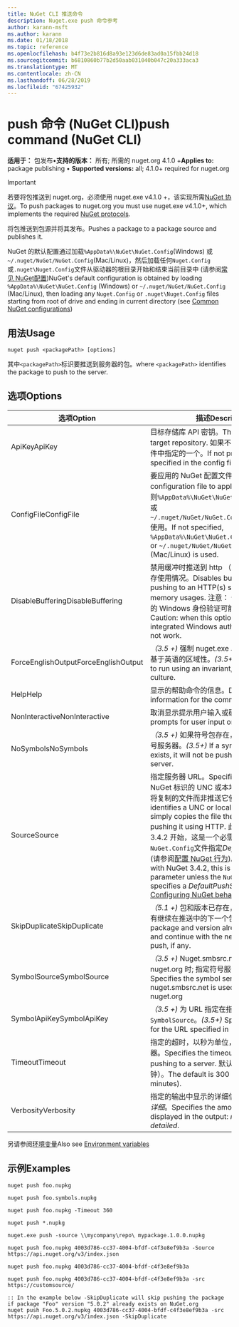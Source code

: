 ```yaml
---
title: NuGet CLI 推送命令
description: Nuget.exe push 命令参考
author: karann-msft
ms.author: karann
ms.date: 01/18/2018
ms.topic: reference
ms.openlocfilehash: b4f73e2b816d8a93e123d6de83ad0a15fbb24d18
ms.sourcegitcommit: b6810860b77b2d50aab031040b047c20a333aca3
ms.translationtype: MT
ms.contentlocale: zh-CN
ms.lasthandoff: 06/28/2019
ms.locfileid: "67425932"
---
```

# <a name="push-command-nuget-cli"></a><span data-ttu-id="fa68f-103">push 命令 (NuGet CLI)</span><span class="sxs-lookup"><span data-stu-id="fa68f-103">push command (NuGet CLI)</span></span>

<span data-ttu-id="fa68f-104">**适用于：** 包发布&bullet;**支持的版本：** 所有; 所需的 nuget.org 4.1.0 +</span><span class="sxs-lookup"><span data-stu-id="fa68f-104">**Applies to:** package publishing &bullet; **Supported versions:** all; 4.1.0+ required for nuget.org</span></span>

> [!Important]
> <span data-ttu-id="fa68f-105">若要将包推送到 nuget.org，必须使用 nuget.exe v4.1.0 +，该实现所需[NuGet 协议](../api/nuget-protocols.md)。</span><span class="sxs-lookup"><span data-stu-id="fa68f-105">To push packages to nuget.org you must use nuget.exe v4.1.0+, which implements the required [NuGet protocols](../api/nuget-protocols.md).</span></span>

<span data-ttu-id="fa68f-106">将包推送到包源并将其发布。</span><span class="sxs-lookup"><span data-stu-id="fa68f-106">Pushes a package to a package source and publishes it.</span></span>

<span data-ttu-id="fa68f-107">NuGet 的默认配置通过加载`%AppData%\NuGet\NuGet.Config`(Windows) 或`~/.nuget/NuGet/NuGet.Config`(Mac/Linux)，然后加载任何`Nuget.Config`或`.nuget\Nuget.Config`文件从驱动器的根目录开始和结束当前目录中 (请参阅[常见 NuGet配置](../consume-packages/configuring-nuget-behavior.md))</span><span class="sxs-lookup"><span data-stu-id="fa68f-107">NuGet's default configuration is obtained by loading `%AppData%\NuGet\NuGet.Config` (Windows) or `~/.nuget/NuGet/NuGet.Config` (Mac/Linux), then loading any `Nuget.Config` or `.nuget\Nuget.Config` files starting from root of drive and ending in current directory (see [Common NuGet configurations](../consume-packages/configuring-nuget-behavior.md))</span></span>

## <a name="usage"></a><span data-ttu-id="fa68f-108">用法</span><span class="sxs-lookup"><span data-stu-id="fa68f-108">Usage</span></span>

```cli
nuget push <packagePath> [options]
```

<span data-ttu-id="fa68f-109">其中`<packagePath>`标识要推送到服务器的包。</span><span class="sxs-lookup"><span data-stu-id="fa68f-109">where `<packagePath>` identifies the package to push to the server.</span></span>

## <a name="options"></a><span data-ttu-id="fa68f-110">选项</span><span class="sxs-lookup"><span data-stu-id="fa68f-110">Options</span></span>

| <span data-ttu-id="fa68f-111">选项</span><span class="sxs-lookup"><span data-stu-id="fa68f-111">Option</span></span> | <span data-ttu-id="fa68f-112">描述</span><span class="sxs-lookup"><span data-stu-id="fa68f-112">Description</span></span> |
| --- | --- |
| <span data-ttu-id="fa68f-113">ApiKey</span><span class="sxs-lookup"><span data-stu-id="fa68f-113">ApiKey</span></span> | <span data-ttu-id="fa68f-114">目标存储库 API 密钥。</span><span class="sxs-lookup"><span data-stu-id="fa68f-114">The API key for the target repository.</span></span> <span data-ttu-id="fa68f-115">如果不存在，则使用配置文件中指定的一个。</span><span class="sxs-lookup"><span data-stu-id="fa68f-115">If not present,  the one specified in the config file is used.</span></span> |
| <span data-ttu-id="fa68f-116">ConfigFile</span><span class="sxs-lookup"><span data-stu-id="fa68f-116">ConfigFile</span></span> | <span data-ttu-id="fa68f-117">要应用的 NuGet 配置文件。</span><span class="sxs-lookup"><span data-stu-id="fa68f-117">The NuGet configuration file to apply.</span></span> <span data-ttu-id="fa68f-118">如果未指定，否则`%AppData%\NuGet\NuGet.Config`(Windows) 或`~/.nuget/NuGet/NuGet.Config`(Mac/Linux) 使用。</span><span class="sxs-lookup"><span data-stu-id="fa68f-118">If not specified, `%AppData%\NuGet\NuGet.Config` (Windows) or `~/.nuget/NuGet/NuGet.Config` (Mac/Linux) is used.</span></span>|
| <span data-ttu-id="fa68f-119">DisableBuffering</span><span class="sxs-lookup"><span data-stu-id="fa68f-119">DisableBuffering</span></span> | <span data-ttu-id="fa68f-120">禁用缓冲时推送到 http （s） 服务器以减少内存使用情况。</span><span class="sxs-lookup"><span data-stu-id="fa68f-120">Disables buffering when pushing to an HTTP(s) server to decrease memory usages.</span></span> <span data-ttu-id="fa68f-121">注意： 使用此选项时，集成的 Windows 身份验证可能无法工作。</span><span class="sxs-lookup"><span data-stu-id="fa68f-121">Caution: when this option is used, integrated Windows authentication might not work.</span></span> |
| <span data-ttu-id="fa68f-122">ForceEnglishOutput</span><span class="sxs-lookup"><span data-stu-id="fa68f-122">ForceEnglishOutput</span></span> | <span data-ttu-id="fa68f-123">*（3.5 +)* 强制 nuget.exe 以运行使用固定的、 基于英语的区域性。</span><span class="sxs-lookup"><span data-stu-id="fa68f-123">*(3.5+)* Forces nuget.exe to run using an invariant, English-based culture.</span></span> |
| <span data-ttu-id="fa68f-124">Help</span><span class="sxs-lookup"><span data-stu-id="fa68f-124">Help</span></span> | <span data-ttu-id="fa68f-125">显示的帮助命令的信息。</span><span class="sxs-lookup"><span data-stu-id="fa68f-125">Displays help information for the command.</span></span> |
| <span data-ttu-id="fa68f-126">NonInteractive</span><span class="sxs-lookup"><span data-stu-id="fa68f-126">NonInteractive</span></span> | <span data-ttu-id="fa68f-127">取消显示提示用户输入或确认。</span><span class="sxs-lookup"><span data-stu-id="fa68f-127">Suppresses prompts for user input or confirmations.</span></span> |
| <span data-ttu-id="fa68f-128">NoSymbols</span><span class="sxs-lookup"><span data-stu-id="fa68f-128">NoSymbols</span></span> | <span data-ttu-id="fa68f-129">*（3.5 +)* 如果符号包存在，它将不会推送到符号服务器。</span><span class="sxs-lookup"><span data-stu-id="fa68f-129">*(3.5+)* If a symbols package exists, it will not be pushed to a symbol server.</span></span> |
| <span data-ttu-id="fa68f-130">Source</span><span class="sxs-lookup"><span data-stu-id="fa68f-130">Source</span></span> | <span data-ttu-id="fa68f-131">指定服务器 URL。</span><span class="sxs-lookup"><span data-stu-id="fa68f-131">Specifies the server URL.</span></span> <span data-ttu-id="fa68f-132">NuGet 标识的 UNC 或本地文件夹源，并只需将复制的文件而非推送它使用 HTTP。</span><span class="sxs-lookup"><span data-stu-id="fa68f-132">NuGet identifies a UNC or local folder source and simply copies the file there instead of pushing it using HTTP.</span></span>  <span data-ttu-id="fa68f-133">此外，从 NuGet 3.4.2 开始，这是一个必需参数除非`NuGet.Config`文件指定*DefaultPushSource*值 (请参阅[配置 NuGet 行为](../consume-packages/configuring-nuget-behavior.md))。</span><span class="sxs-lookup"><span data-stu-id="fa68f-133">Also, starting with NuGet 3.4.2, this is a mandatory parameter unless the `NuGet.Config` file specifies a *DefaultPushSource* value (see [Configuring NuGet behavior](../consume-packages/configuring-nuget-behavior.md)).</span></span> |
| <span data-ttu-id="fa68f-134">SkipDuplicate</span><span class="sxs-lookup"><span data-stu-id="fa68f-134">SkipDuplicate</span></span> | <span data-ttu-id="fa68f-135">*（5.1 +)* 包和版本已存在，如果跳过它，如果有继续在推送中的下一个包。</span><span class="sxs-lookup"><span data-stu-id="fa68f-135">*(5.1+)* If a package and version already exists, skip it and continue with the next package in the push, if any.</span></span> |
| <span data-ttu-id="fa68f-136">SymbolSource</span><span class="sxs-lookup"><span data-stu-id="fa68f-136">SymbolSource</span></span> | <span data-ttu-id="fa68f-137">*（3.5 +)* Nuget.smbsrc.net 使用推送到 nuget.org 时; 指定符号服务器 URL</span><span class="sxs-lookup"><span data-stu-id="fa68f-137">*(3.5+)* Specifies the symbol server URL; nuget.smbsrc.net is used when pushing to nuget.org</span></span> |
| <span data-ttu-id="fa68f-138">SymbolApiKey</span><span class="sxs-lookup"><span data-stu-id="fa68f-138">SymbolApiKey</span></span> | <span data-ttu-id="fa68f-139">*（3.5 +)* 为 URL 指定在指定的 API 密钥`-SymbolSource`。</span><span class="sxs-lookup"><span data-stu-id="fa68f-139">*(3.5+)* Specifies the API key for the URL specified in `-SymbolSource`.</span></span> |
| <span data-ttu-id="fa68f-140">Timeout</span><span class="sxs-lookup"><span data-stu-id="fa68f-140">Timeout</span></span> | <span data-ttu-id="fa68f-141">指定的超时，以秒为单位，以便将推送到服务器。</span><span class="sxs-lookup"><span data-stu-id="fa68f-141">Specifies the timeout, in seconds, for pushing to a server.</span></span> <span data-ttu-id="fa68f-142">默认值为 300 秒 （5 分钟）。</span><span class="sxs-lookup"><span data-stu-id="fa68f-142">The default is 300 seconds (5 minutes).</span></span> |
| <span data-ttu-id="fa68f-143">Verbosity</span><span class="sxs-lookup"><span data-stu-id="fa68f-143">Verbosity</span></span> | <span data-ttu-id="fa68f-144">指定的输出中显示的详细信息：*正常*，*静默*，*详细*。</span><span class="sxs-lookup"><span data-stu-id="fa68f-144">Specifies the amount of detail displayed in the output: *normal*, *quiet*, *detailed*.</span></span> |

<span data-ttu-id="fa68f-145">另请参阅[环境变量](cli-ref-environment-variables.md)</span><span class="sxs-lookup"><span data-stu-id="fa68f-145">Also see [Environment variables](cli-ref-environment-variables.md)</span></span>

## <a name="examples"></a><span data-ttu-id="fa68f-146">示例</span><span class="sxs-lookup"><span data-stu-id="fa68f-146">Examples</span></span>

```cli
nuget push foo.nupkg

nuget push foo.symbols.nupkg

nuget push foo.nupkg -Timeout 360

nuget push *.nupkg

nuget.exe push -source \\mycompany\repo\ mypackage.1.0.0.nupkg

nuget push foo.nupkg 4003d786-cc37-4004-bfdf-c4f3e8ef9b3a -Source https://api.nuget.org/v3/index.json

nuget push foo.nupkg 4003d786-cc37-4004-bfdf-c4f3e8ef9b3a

nuget push foo.nupkg 4003d786-cc37-4004-bfdf-c4f3e8ef9b3a -src https://customsource/

:: In the example below -SkipDuplicate will skip pushing the package if package "Foo" version "5.0.2" already exists on NuGet.org
nuget push Foo.5.0.2.nupkg 4003d786-cc37-4004-bfdf-c4f3e8ef9b3a -src https://api.nuget.org/v3/index.json -SkipDuplicate
```
